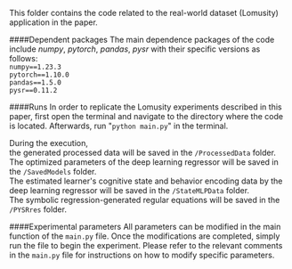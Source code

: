 This folder contains the code related to the real-world dataset (Lomusity) application in the paper.

####Dependent packages
The main dependence packages of the code include _numpy_, _pytorch_, _pandas_, _pysr_ with their specific versions as follows:  
`numpy==1.23.3`  
`pytorch==1.10.0`  
`pandas==1.5.0`  
`pysr==0.11.2`  

####Runs
In order to replicate the Lomusity experiments described in this paper, first open the terminal and navigate to the directory where the code is located. Afterwards, run "`python main.py`" in the terminal.

During the execution,  
the generated processed data will be saved in the `/ProcessedData` folder.   
The optimized parameters of the deep learning regressor will be saved in the `/SavedModels` folder.  
The estimated learner's cognitive state and behavior encoding data by the deep learning regressor will be saved in the `/StateMLPData` folder.  
The symbolic regression-generated regular equations will be saved in the `/PYSRres` folder.

####Experimental parameters
All parameters can be modified in the main function of the `main.py` file. Once the modifications are completed, simply run the file to begin the experiment. Please refer to the relevant comments in the `main.py` file for instructions on how to modify specific parameters.